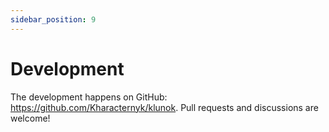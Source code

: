 ```yaml
---
sidebar_position: 9
---
```


# Development

The development happens on GitHub: https://github.com/Kharacternyk/klunok.
Pull requests and discussions are welcome!
